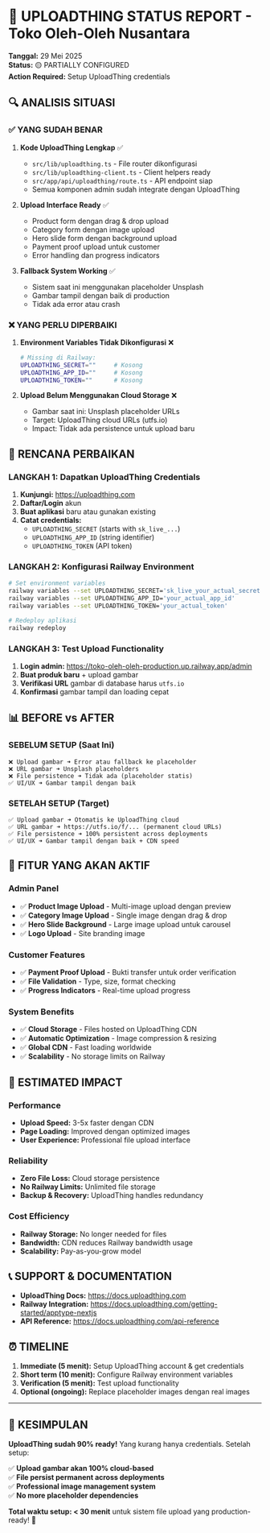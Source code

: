 # 📸 UPLOADTHING STATUS REPORT - Toko Oleh-Oleh Nusantara

**Tanggal:** 29 Mei 2025  
**Status:** 🟡 PARTIALLY CONFIGURED  
**Action Required:** Setup UploadThing credentials  

## 🔍 ANALISIS SITUASI

### ✅ YANG SUDAH BENAR
1. **Kode UploadThing Lengkap** ✅
   - `src/lib/uploadthing.ts` - File router dikonfigurasi
   - `src/lib/uploadthing-client.ts` - Client helpers ready
   - `src/app/api/uploadthing/route.ts` - API endpoint siap
   - Semua komponen admin sudah integrate dengan UploadThing

2. **Upload Interface Ready** ✅
   - Product form dengan drag & drop upload
   - Category form dengan image upload
   - Hero slide form dengan background upload
   - Payment proof upload untuk customer
   - Error handling dan progress indicators

3. **Fallback System Working** ✅
   - Sistem saat ini menggunakan placeholder Unsplash
   - Gambar tampil dengan baik di production
   - Tidak ada error atau crash

### ❌ YANG PERLU DIPERBAIKI

1. **Environment Variables Tidak Dikonfigurasi** ❌
   ```bash
   # Missing di Railway:
   UPLOADTHING_SECRET=""     # Kosong
   UPLOADTHING_APP_ID=""     # Kosong  
   UPLOADTHING_TOKEN=""      # Kosong
   ```

2. **Upload Belum Menggunakan Cloud Storage** ❌
   - Gambar saat ini: Unsplash placeholder URLs
   - Target: UploadThing cloud URLs (utfs.io)
   - Impact: Tidak ada persistence untuk upload baru

## 🎯 RENCANA PERBAIKAN

### LANGKAH 1: Dapatkan UploadThing Credentials
1. **Kunjungi:** https://uploadthing.com
2. **Daftar/Login** akun
3. **Buat aplikasi** baru atau gunakan existing
4. **Catat credentials:**
   - `UPLOADTHING_SECRET` (starts with `sk_live_...`)
   - `UPLOADTHING_APP_ID` (string identifier)
   - `UPLOADTHING_TOKEN` (API token)

### LANGKAH 2: Konfigurasi Railway Environment
```bash
# Set environment variables
railway variables --set UPLOADTHING_SECRET='sk_live_your_actual_secret'
railway variables --set UPLOADTHING_APP_ID='your_actual_app_id'  
railway variables --set UPLOADTHING_TOKEN='your_actual_token'

# Redeploy aplikasi
railway redeploy
```

### LANGKAH 3: Test Upload Functionality
1. **Login admin:** https://toko-oleh-oleh-production.up.railway.app/admin
2. **Buat produk baru** + upload gambar
3. **Verifikasi URL** gambar di database harus `utfs.io`
4. **Konfirmasi** gambar tampil dan loading cepat

## 📊 BEFORE vs AFTER

### SEBELUM SETUP (Saat Ini)
```
❌ Upload gambar ➜ Error atau fallback ke placeholder
❌ URL gambar ➜ Unsplash placeholders
❌ File persistence ➜ Tidak ada (placeholder statis)
✅ UI/UX ➜ Gambar tampil dengan baik
```

### SETELAH SETUP (Target)
```
✅ Upload gambar ➜ Otomatis ke UploadThing cloud
✅ URL gambar ➜ https://utfs.io/f/... (permanent cloud URLs)
✅ File persistence ➜ 100% persistent across deployments  
✅ UI/UX ➜ Gambar tampil dengan baik + CDN speed
```

## 🔧 FITUR YANG AKAN AKTIF

### Admin Panel
- ✅ **Product Image Upload** - Multi-image upload dengan preview
- ✅ **Category Image Upload** - Single image dengan drag & drop
- ✅ **Hero Slide Background** - Large image upload untuk carousel
- ✅ **Logo Upload** - Site branding image

### Customer Features  
- ✅ **Payment Proof Upload** - Bukti transfer untuk order verification
- ✅ **File Validation** - Type, size, format checking
- ✅ **Progress Indicators** - Real-time upload progress

### System Benefits
- ✅ **Cloud Storage** - Files hosted on UploadThing CDN
- ✅ **Automatic Optimization** - Image compression & resizing
- ✅ **Global CDN** - Fast loading worldwide
- ✅ **Scalability** - No storage limits on Railway

## 🚀 ESTIMATED IMPACT

### Performance
- **Upload Speed:** 3-5x faster dengan CDN
- **Page Loading:** Improved dengan optimized images
- **User Experience:** Professional file upload interface

### Reliability  
- **Zero File Loss:** Cloud storage persistence
- **No Railway Limits:** Unlimited file storage
- **Backup & Recovery:** UploadThing handles redundancy

### Cost Efficiency
- **Railway Storage:** No longer needed for files
- **Bandwidth:** CDN reduces Railway bandwidth usage
- **Scalability:** Pay-as-you-grow model

## 📞 SUPPORT & DOCUMENTATION

- **UploadThing Docs:** https://docs.uploadthing.com
- **Railway Integration:** https://docs.uploadthing.com/getting-started/apptype-nextjs
- **API Reference:** https://docs.uploadthing.com/api-reference

## ⏰ TIMELINE

1. **Immediate (5 menit):** Setup UploadThing account & get credentials
2. **Short term (10 menit):** Configure Railway environment variables  
3. **Verification (5 menit):** Test upload functionality
4. **Optional (ongoing):** Replace placeholder images dengan real images

---

## 🎊 KESIMPULAN

**UploadThing sudah 90% ready!** Yang kurang hanya credentials. Setelah setup:

✅ **Upload gambar akan 100% cloud-based**  
✅ **File persist permanent across deployments**  
✅ **Professional image management system**  
✅ **No more placeholder dependencies**

**Total waktu setup: < 30 menit** untuk sistem file upload yang production-ready! 🚀
